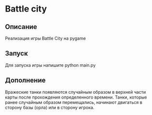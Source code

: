 # Battle city

## Описание
Реализация игры Battle City на pygame

## Запуск
Для запуска игры напишите python main.py

## Дополнение
  Вражеские танки появляются случайным образом в верхней части карты после прохождения определенного времени. 
  Танки, которые ранее случайным образом перемещались, начинают двигаться в сторону базы (орла) или в сторону игрока.
